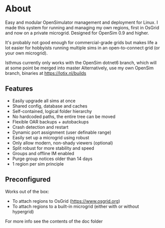 # About
Easy and modular OpenSimulator management and deployment for Linux. I made this system for running and managing my own regions, first in OsGrid and now on a private microgrid. Designed for OpenSim 0.9 and higher.

It's probably not good enough for commercial-grade grids but makes life a lot easier for hobbyists running multiple sims in an open-to-connect grid (or your own microgrid).

Isthmus currently only works with the OpenSim dotnet6 branch, which will at some point be merged into master
Alternatively, use my own OpenSim branch, binaries at https://lotix.nl/builds

## Features
  * Easily upgrade all sims at once
  * Shared config, database and caches
  * Self-contained, logical folder hierarchy
  * No hardcoded paths, the entire tree can be moved
  * Flexible OAR backups + autobackups
  * Crash detection and restart
  * Dynamic port assignment (user definable range)
  * Easily set up a microgrid using robust
  * Only allow modern, non-shady viewers (optional)
  * Split robust for more stability and speed
  * Groups and offline IM enabled
  * Purge group notices older than 14 days
  * 1 region per sim principle

## Preconfigured
Works out of the box:

  * To attach regions to OsGrid (https://www.osgrid.org)
  * To attach regions to a built-in microgrid (either with or without hypergrid)

For more info see the contents of the doc folder
